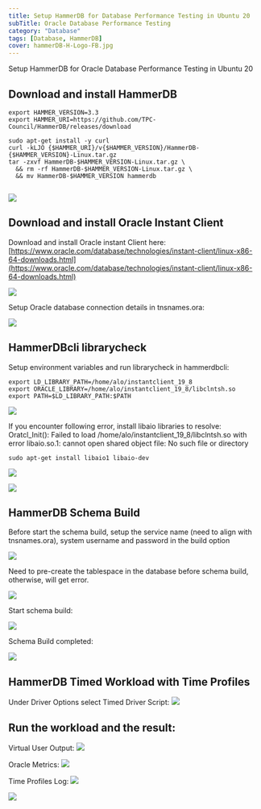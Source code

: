 ```yaml
---
title: Setup HammerDB for Database Performance Testing in Ubuntu 20
subTitle: Oracle Database Performance Testing
category: "Database"
tags: [Database, HammerDB]
cover: hammerDB-H-Logo-FB.jpg
---
```

Setup HammerDB for Oracle Database Performance Testing in Ubuntu 20

## Download and install HammerDB


``` 
export HAMMER_VERSION=3.3
export HAMMER_URI=https://github.com/TPC-Council/HammerDB/releases/download
 
sudo apt-get install -y curl
curl -kLJO {$HAMMER_URI}/v{$HAMMER_VERSION}/HammerDB-{$HAMMER_VERSION}-Linux.tar.gz
tar -zxvf HammerDB-$HAMMER_VERSION-Linux.tar.gz \
  && rm -rf HammerDB-$HAMMER_VERSION-Linux.tar.gz \
  && mv HammerDB-$HAMMER_VERSION hammerdb 
  
```

![](/assets/img/20200804/01_Install_HammerDB.jpg)

## Download and install Oracle Instant Client

Download and install Oracle instant Client here:
[https://www.oracle.com/database/technologies/instant-client/linux-x86-64-downloads.html](https://www.oracle.com/database/technologies/instant-client/linux-x86-64-downloads.html)

![](/assets/img/20200804/02_install_Oracle_instant_client.jpg)

Setup Oracle database connection details in tnsnames.ora:

![](/assets/img/20200804/06_hammerdb_oracle_tns_setup.jpg)


## HammerDBcli librarycheck
Setup environment variables and run librarycheck in hammerdbcli:

``` 
export LD_LIBRARY_PATH=/home/alo/instantclient_19_8
export ORACLE_LIBRARY=/home/alo/instantclient_19_8/libclntsh.so
export PATH=$LD_LIBRARY_PATH:$PATH
``` 

![](/assets/img/20200804/03_librarycheck_failed_for_oracle.jpg)

If you encounter following error, install libaio libraries to resolve:
Oratcl_Init(): Failed to load /home/alo/instantclient_19_8/libclntsh.so with error libaio.so.1: cannot open shared object file: No such file or directory

``` 
sudo apt-get install libaio1 libaio-dev
``` 

![](/assets/img/20200804/04_install_libaio1.jpg)

![](/assets/img/20200804/05_library_check_oracle_check_ok.jpg)



## HammerDB Schema Build
Before start the schema build, setup the service name (need to align with tnsnames.ora), system username and password in the build option 

![](/assets/img/20200804/07_build_option.jpg)

Need to pre-create the tablespace in the database before schema build, otherwise, will get error.

![](/assets/img/20200804/08_create_tpcc_tablespace.jpg)

Start schema build:

![](/assets/img/20200804/09_hammer_db_schema_build.jpg)

Schema Build completed:

![](/assets/img/20200804/10_hammer_schema_build_complete.jpg)

## HammerDB Timed Workload with Time Profiles

Under Driver Options select Timed Driver Script:
![](/assets/img/20200804/11_oracle_tcp_c_timed_driver.jpg)


## Run the workload and the result:

Virtual User Output:
![](/assets/img/20200804/12_virtual_user_output.jpg)

Oracle Metrics:
![](/assets/img/20200804/13_Oracle_Metrisc_output.jpg)

Time Profiles Log:
![](/assets/img/20200804/14_virtual_user_log.jpg)

![](/assets/img/20200804/15_virtual_user_time_profile_log.jpg)
